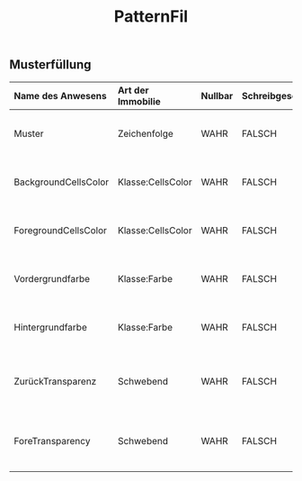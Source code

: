 ﻿---
title: PatternFil
second_title: Aspose.Cells Cloud Documen
type: docs
url: /de/specification/model/patternfill/
description: "Aspose.Cells Cloud-Modellspezifikation: PatternFill. Bearbeiten Sie mühelos Excel und andere Tabellenkalkulationsdokumente mit Funktionen wie Öffnen, Generieren, Bearbeiten, Teilen, Zusammenführen, Vergleichen und Konvertieren"
weight: 50
---
## **Musterfüllung**

 

| Name des Anwesens| Art der Immobilie| Nullbar| Schreibgeschützt| Standardwert| Beschreibung|
|:- |:- |:- |:- |:- |:- |
| Muster| Zeichenfolge| WAHR| FALSCH|| Ruft den Füllmustertyp ab oder legt diesen fest|
| BackgroundCellsColor| Klasse:CellsColor| WAHR| FALSCH|| Ruft das Vordergrundobjekt ab und legt es fest.|
|ForegroundCellsColor| Klasse:CellsColor| WAHR| FALSCH|| Ruft das Vordergrundobjekt ab und legt es fest.|
| Vordergrundfarbe| Klasse:Farbe| WAHR| FALSCH|| Ruft den foreground ab oder legt diesen fest.|
| Hintergrundfarbe| Klasse:Farbe| WAHR| FALSCH|| Ruft den Hintergrund der ab oder legt diesen fest.|
| ZurückTransparenz| Schwebend| WAHR| FALSCH|| Ruft die Transparenz der Hintergrundfarbe ab oder legt diese fest.|
| ForeTransparency| Schwebend| WAHR| FALSCH|| Ruft die Transparenz der Vordergrundfarbe ab oder legt diese fest.|


